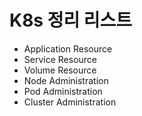 
# K8s 정리 리스트

- Application Resource
- Service Resource
- Volume Resource
- Node Administration
- Pod Administration
- Cluster Administration
